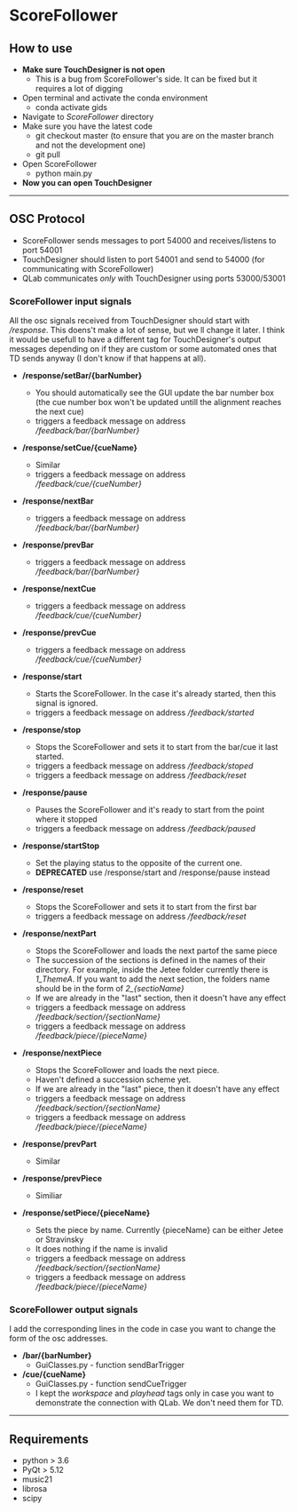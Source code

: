 # ScoreFollower

## How to use

- **Make sure TouchDesigner is not open**
    - This is a bug from ScoreFollower's side. It can be fixed but it requires a lot of digging
- Open terminal and activate the conda environment
    - conda activate gids
- Navigate to *ScoreFollower* directory 
- Make sure you have the latest code
    - git checkout master  (to ensure that you are on the master branch and not the development one)
    - git pull 
- Open ScoreFollower
    - python main.py
- **Now you can open TouchDesigner**

--- 

## OSC Protocol

- ScoreFollower sends messages to port 54000 and receives/listens to port 54001
- TouchDesigner should listen to port 54001 and send to 54000 (for communicating with ScoreFollower)
- QLab communicates *only* with TouchDesigner using ports 53000/53001


### ScoreFollower input signals
All the osc signals received from TouchDesigner should start with */response*. This doens't make a lot of sense, but we ll change it later. I think it would be usefull to have a different tag for TouchDesigner's output messages depending on if they are custom or some automated ones that TD sends anyway (I don't know if that happens at all).

- **/response/setBar/{barNumber}**
    - You should automatically see the GUI update the bar number box (the cue number box won't be updated untill the alignment reaches the next cue)
    - triggers a feedback message on address */feedback/bar/{barNumber}*
- **/response/setCue/{cueName}**
    - Similar
    - triggers a feedback message on address */feedback/cue/{cueNumber}*

- **/response/nextBar**
    - triggers a feedback message on address */feedback/bar/{barNumber}*

- **/response/prevBar**
    - triggers a feedback message on address */feedback/bar/{barNumber}*

- **/response/nextCue**
    - triggers a feedback message on address */feedback/cue/{cueNumber}*

- **/response/prevCue**
    - triggers a feedback message on address */feedback/cue/{cueNumber}*


- **/response/start**
    - Starts the ScoreFollower. In the case it's already started, then this signal is ignored.
    - triggers a feedback message on address */feedback/started*
- **/response/stop**
    - Stops the ScoreFollower and sets it to start from the bar/cue it last started.
    - triggers a feedback message on address */feedback/stoped*
    - triggers a feedback message on address */feedback/reset*
- **/response/pause**
    - Pauses the ScoreFollower and it's ready to start from the point where it stopped
    - triggers a feedback message on address */feedback/paused*
- **/response/startStop**
    - Set the playing status to the opposite of the current one.
    - **DEPRECATED** use /response/start and /response/pause instead
- **/response/reset**
    - Stops the ScoreFollower and sets it to start from the first bar
    - triggers a feedback message on address */feedback/reset*
- **/response/nextPart**
    - Stops the ScoreFollower and loads the next partof the same piece
    - The succession of the sections is defined in the names of their directory. For example, inside the Jetee folder currently there is *1_ThemeA*. If you want to add the next section, the folders name should be in the form of *2_{sectioName}*
    -  If we are already in the "last" section, then it doesn't have any effect
    - triggers a feedback message on address */feedback/section/{sectionName}*
    - triggers a feedback message on address */feedback/piece/{pieceName}*
- **/response/nextPiece**
    - Stops the ScoreFollower and loads the next piece.
    - Haven't defined a succession scheme yet. 
    - If we are already in the "last" piece, then it doesn't have any effect
    - triggers a feedback message on address */feedback/section/{sectionName}*
    - triggers a feedback message on address */feedback/piece/{pieceName}*
- **/response/prevPart**
    - Similar
- **/response/prevPiece**
    - Similiar
- **/response/setPiece/{pieceName}**
    - Sets the piece by name. Currently {pieceName} can be either Jetee or Stravinsky
    - It does nothing if the name is invalid
    - triggers a feedback message on address */feedback/section/{sectionName}*
    - triggers a feedback message on address */feedback/piece/{pieceName}*

### ScoreFollower output signals

I add the corresponding lines in the code in case you want to change the form of the osc addresses.

- **/bar/{barNumber}**
    - GuiClasses.py - function sendBarTrigger 
- **/cue/{cueName}**
    - GuiClasses.py - function sendCueTrigger 
    - I kept the *workspace* and *playhead* tags only in case you want to demonstrate the connection with QLab. We don't need them for TD.
---

## Requirements
- python > 3.6
- PyQt > 5.12
- music21
- librosa
- scipy
